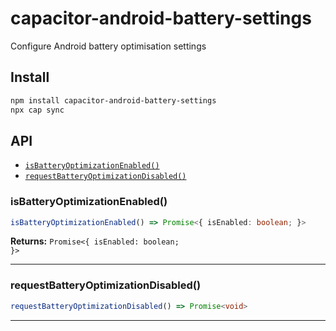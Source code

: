 # capacitor-android-battery-settings

Configure Android battery optimisation settings

## Install

```bash
npm install capacitor-android-battery-settings
npx cap sync
```

## API

<docgen-index>

* [`isBatteryOptimizationEnabled()`](#isbatteryoptimizationenabled)
* [`requestBatteryOptimizationDisabled()`](#requestbatteryoptimizationdisabled)

</docgen-index>

<docgen-api>
<!--Update the source file JSDoc comments and rerun docgen to update the docs below-->

### isBatteryOptimizationEnabled()

```typescript
isBatteryOptimizationEnabled() => Promise<{ isEnabled: boolean; }>
```

**Returns:** <code>Promise&lt;{ isEnabled: boolean; }&gt;</code>

--------------------


### requestBatteryOptimizationDisabled()

```typescript
requestBatteryOptimizationDisabled() => Promise<void>
```

--------------------

</docgen-api>
